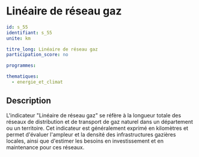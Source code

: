 # Linéaire de réseau gaz

```yaml
id: s_55
identifiant: s_55
unite: km

titre_long: Linéaire de réseau gaz
participation_score: no

programmes:

thematiques:
  - energie_et_climat
```
## Description
L'indicateur "Linéaire de réseau gaz" se réfère à la longueur totale des réseaux de distribution et de transport de gaz naturel dans un département ou un territoire. Cet indicateur est généralement exprimé en kilomètres et permet d'évaluer l'ampleur et la densité des infrastructures gazières locales, ainsi que d'estimer les besoins en investissement et en maintenance pour ces réseaux.
